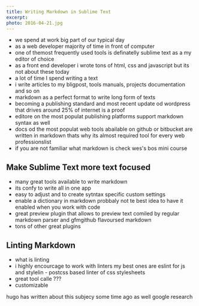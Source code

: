 ```yaml
---
title: Writing Markdown in Sublime Text
excerpt:
photo: 2016-04-21.jpg
---
```


- we spend at work big part of our typical day
- as a web developer majority of time in front of computer
- one of themost frequently used tools is definatelly sublime text as a my editor of choice
- as a front end developer i wrote tons of html, css and javascript but its not about these today
- a lot of time I spend writing a text
- i write articles to my bligpost, tools manuals, projects documentation and so on
- markdown as a perfect format to write long form of texts
- becoming a publishing standard and most recent update od wordpress that drives around 25% of internet is a proof
- editore on the most populat publishing platforms support markdown syntax as well
- docs od the most populat web tools abailable on github or bitbucket are written in markdown thats why its almost required tool for every web professionslist
- if you are not familiar what markdown is check wes's bos mini course

## Make Sublime Text more text focused

- many great tools available to write markdown
- its confy to write all in one app
- easy to adjust and to create sytntax specific custom settings
- enable a dictionary in markdown probbaly not te best idea to have it enabled when you work with code
- great preview plugin that allows to preview text comiled by regular markdown parser and gfmgithub flavoursed markdown
- tons of other great plugins

## Linting Markdown

- what is linting
- i highly encourcage to work with linters my best ones are eslint for js and stylelin - postcss based linter of css stylesheets
- great tool calle ???
- customizable

hugo has written about this subjecy some time ago as well
google research
